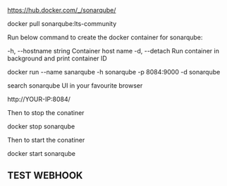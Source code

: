 https://hub.docker.com/_/sonarqube/




docker pull sonarqube:lts-community

Run below command to create the docker container for sonarqube:

-h, --hostname string Container host name -d, --detach Run container in background and print container ID

docker run --name sanarqube -h sonarqube -p 8084:9000 -d sonarqube

search sonarqube UI in your favourite browser

http://YOUR-IP:8084/

Then to stop the conatiner

docker stop sonarqube

Then to start the conatiner

docker start sonarqube

## TEST WEBHOOK ###
